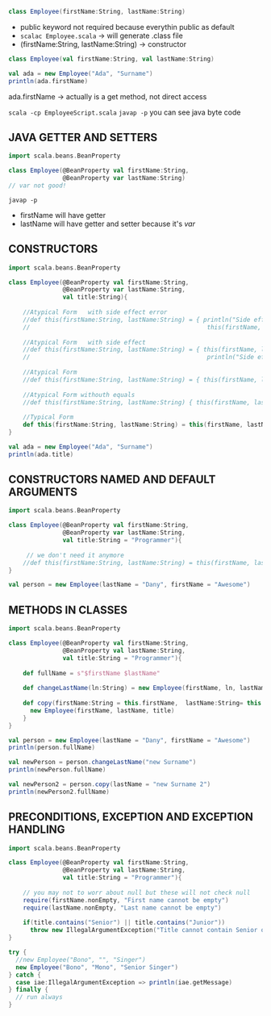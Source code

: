 
```scala
class Employee(firstName:String, lastName:String)
```

- public keyword not required because everythin public as default
- ```scalac Employee.scala``` -> will generate .class file
- (firstName:String, lastName:String) -> constructor 

```scala
class Employee(val firstName:String, val lastName:String)
```

```scala
val ada = new Employee("Ada", "Surname")
println(ada.firstName)
```

ada.firstName -> actually is a get method, not direct access

```scala -cp EmployeeScript.scala```
```javap -p``` you can see java byte code


## JAVA GETTER AND SETTERS

```scala
import scala.beans.BeanProperty

class Employee(@BeanProperty val firstName:String, 
               @BeanProperty var lastName:String)
// var not good!
```

```javap -p```

- firstName will have getter
- lastName will have getter and setter because it's *var*


## CONSTRUCTORS

```scala
import scala.beans.BeanProperty

class Employee(@BeanProperty val firstName:String, 
               @BeanProperty var lastName:String,
               val title:String){
               
    //Atypical Form   with side effect error         
    //def this(firstName:String, lastName:String) = { println("Side effect")
    //                                                 this(firstName, lastName, "programmer") }
                                                          
    //Atypical Form   with side effect        
    //def this(firstName:String, lastName:String) = { this(firstName, lastName, "programmer")
    //                                                 println("Side effect") }                                      }          
               
    //Atypical Form          
    //def this(firstName:String, lastName:String) = { this(firstName, lastName, "programmer") }
    
    //Atypical Form withouth equals         
    //def this(firstName:String, lastName:String) { this(firstName, lastName, "programmer") }
    
    //Typical Form          
    def this(firstName:String, lastName:String) = this(firstName, lastName, "programmer")
}
```
```scala
val ada = new Employee("Ada", "Surname")
println(ada.title)
```

## CONSTRUCTORS NAMED AND DEFAULT ARGUMENTS

```scala
import scala.beans.BeanProperty

class Employee(@BeanProperty val firstName:String, 
               @BeanProperty var lastName:String,
               val title:String = "Programmer"){
     
     // we don't need it anymore
    //def this(firstName:String, lastName:String) = this(firstName, lastName, "programmer")
}
```
```scala
val person = new Employee(lastName = "Dany", firstName = "Awesome")
```

## METHODS IN CLASSES

```scala
import scala.beans.BeanProperty

class Employee(@BeanProperty val firstName:String, 
               @BeanProperty val lastName:String,
               val title:String = "Programmer"){
     
    def fullName = s"$firstName $lastName"
    
    def changeLastName(ln:String) = new Employee(firstName, ln, lastName)
    
    def copy(firstName:String = this.firstName,  lastName:String= this.lastName, title:String:this.title){
      new Employee(firstName, lastName, title)
    }
}
```

```scala
val person = new Employee(lastName = "Dany", firstName = "Awesome")
println(person.fullName)

val newPerson = person.changeLastName("new Surname")
println(newPerson.fullName)

val newPerson2 = person.copy(lastName = "new Surname 2")
println(newPerson2.fullName)
```

## PRECONDITIONS, EXCEPTION AND EXCEPTION HANDLING

```scala
import scala.beans.BeanProperty

class Employee(@BeanProperty val firstName:String, 
               @BeanProperty val lastName:String,
               val title:String = "Programmer"){
    
    // you may not to worr about null but these will not check null
    require(firstName.nonEmpty, "First name cannot be empty")
    require(lastName.nonEmpty, "Last name cannot be empty")
    
    if(title.contains("Senior") || title.contains("Junior"))
      throw new IllegalArgumentException("Title cannot contain Senior or Junior")
}
```

```scala
try {
  //new Employee("Bono", "", "Singer") 
  new Employee("Bono", "Mono", "Senior Singer")
} catch {
  case iae:IllegalArgumentException => println(iae.getMessage)
} finally { 
  // run always
}
```
